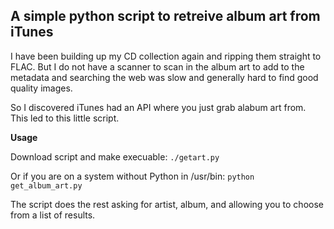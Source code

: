 ## A simple python script to retreive album art from iTunes

I have been building up my CD collection again and ripping them straight to FLAC. But I do not have a scanner to scan in the album art to add to the metadata and searching the web was slow and generally hard to find good quality images.

So I discovered iTunes had an API where you just grab alabum art from. This led to this little script.

**Usage**

Download script and make execuable:
`./getart.py`

Or if you are on a system without Python in /usr/bin:
`python get_album_art.py`

The script does the rest asking for artist, album, and allowing you to choose from a list of results.
